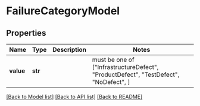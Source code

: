# FailureCategoryModel


## Properties
Name | Type | Description | Notes
------------ | ------------- | ------------- | -------------
**value** | **str** |  |  must be one of ["InfrastructureDefect", "ProductDefect", "TestDefect", "NoDefect", ]

[[Back to Model list]](../README.md#documentation-for-models) [[Back to API list]](../README.md#documentation-for-api-endpoints) [[Back to README]](../README.md)


